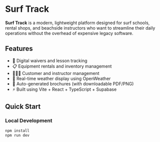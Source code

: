 # Surf Track 

**Surf Track** is a modern, lightweight platform designed for surf schools, rental shops, and beachside instructors who want to streamline their daily operations without the overhead of expensive legacy software.

## Features

- 📝 Digital waivers and lesson tracking  
- 📋 Equipment rentals and inventory management  
- 🧑‍🤝‍🧑 Customer and instructor management  
- 📡 Real-time weather display using OpenWeather  
- 🧾 Auto-generated brochures (with downloadable PDF/PNG)  
- ⚡ Built using Vite + React + TypeScript + Supabase

## Quick Start

### Local Development

```bash
npm install
npm run dev
